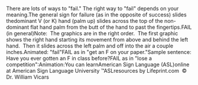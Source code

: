 There are lots of ways to "fail." The right way to "fail" depends on your 
meaning.The general sign for failure (as in the opposite of success) slides 
thedominant V (or K) hand (palm up) slides across the top of the 
non-dominant flat hand palm from the butt of the hand to past the fingertips.FAIL (in general)Note:  The graphics are in the right order.  The first graphic shows 
the right hand starting its movement from above and behind the left hand.  
Then it slides across the left palm and off into the air a couple inches.Animated: "fail"FAIL as in "get an F on your paper."Sample sentence: Have you ever gotten an F in class before?FAIL as in "lose a competition":Animation:You can learnAmerican Sign Language (ASL)online at American Sign Language University ™ASLresources by Lifeprint.com  ©  Dr. William Vicars